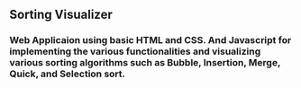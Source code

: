 ## Sorting Visualizer 
### Web Applicaion using basic HTML and CSS. And Javascript for implementing the various functionalities and visualizing various sorting algorithms such as Bubble, Insertion, Merge, Quick, and Selection sort. 
